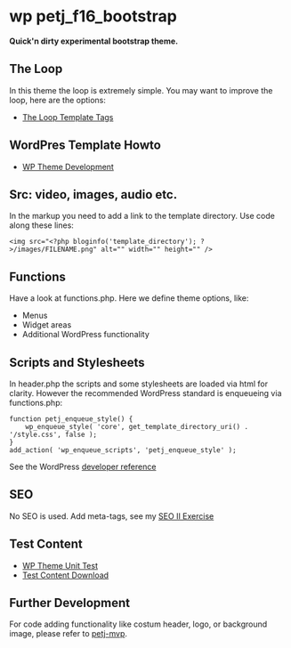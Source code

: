 # wp petj_f16_bootstrap

**Quick'n dirty experimental bootstrap theme.**

## The Loop

In this theme the loop is extremely simple. You may want to improve the loop, here are the options:

* [The Loop Template Tags](https://codex.wordpress.org/Template_Tags)

## WordPres Template Howto

* [WP Theme Development](https://codex.wordpress.org/Theme_Development)

## Src: video, images, audio etc.

In the markup you need to add a link to the template directory. Use code along these lines:

~~~~
<img src="<?php bloginfo('template_directory'); ?>/images/FILENAME.png" alt="" width="" height="" />
~~~~

## Functions

Have a look at functions.php. Here we define theme options, like:

* Menus
* Widget areas
* Additional WordPress functionality


## Scripts and Stylesheets

In header.php the scripts and some stylesheets are loaded via html for clarity. However the recommended WordPress standard
is enqueueing via functions.php:

```
function petj_enqueue_style() {
	wp_enqueue_style( 'core', get_template_directory_uri() . '/style.css', false );
}
add_action( 'wp_enqueue_scripts', 'petj_enqueue_style' );
```

See the WordPress [developer reference](https://developer.wordpress.org/reference/functions/wp_enqueue_style/)


## SEO

No SEO is used. Add meta-tags, see my [SEO II Exercise](https://github.com/asathoor/SEO-II-exercise)

## Test Content

* [WP Theme Unit Test](https://codex.wordpress.org/Theme_Unit_Test)
* [Test Content Download](https://wpcom-themes.svn.automattic.com/demo/theme-unit-test-data.xml)

## Further Development

For code adding functionality like costum header, logo, or background image, please refer to [petj-mvp](https://github.com/asathoor/petj-mvp).
